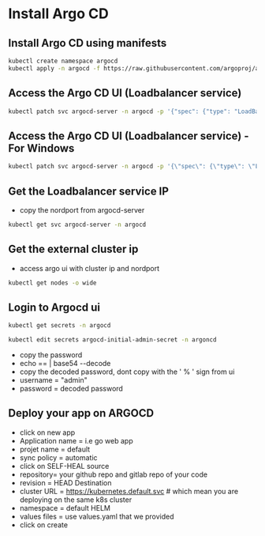 # Install Argo CD

## Install Argo CD using manifests

```bash
kubectl create namespace argocd
kubectl apply -n argocd -f https://raw.githubusercontent.com/argoproj/argo-cd/stable/manifests/install.yaml
```

## Access the Argo CD UI (Loadbalancer service) 

```bash
kubectl patch svc argocd-server -n argocd -p '{"spec": {"type": "LoadBalancer"}}'
```
## Access the Argo CD UI (Loadbalancer service) -For Windows

```bash
kubectl patch svc argocd-server -n argocd -p '{\"spec\": {\"type\": \"LoadBalancer\"}}'
```

## Get the Loadbalancer service IP
- copy the  nordport from argocd-server
```bash
kubectl get svc argocd-server -n argocd
```

## Get the external cluster ip
- access argo ui with cluster ip and nordport
```bash
kubectl get nodes -o wide
```

## Login to Argocd ui

```bash
kubectl get secrets -n argocd
```
```bash
kubectl edit secrets argocd-initial-admin-secret -n argoncd
```
- copy the password 
- echo <the password which is in base64 > == | base54 --decode
- copy the decoded password, dont copy with the ' % ' sign
from ui
- username = "admin"
- password = decoded password

## Deploy your app on ARGOCD
- click on new app
- Application name = i.e go web app
- projet name = default 
- sync policy = automatic
- click on SELF-HEAL
source 
- repository= your github repo and gitlab repo of your code
- revision = HEAD
Destination
- cluster URL = https://kubernetes.default.svc  # which mean you are deploying on the same k8s cluster
- namespace = default
HELM
- values files = use values.yaml that we provided
- click on create